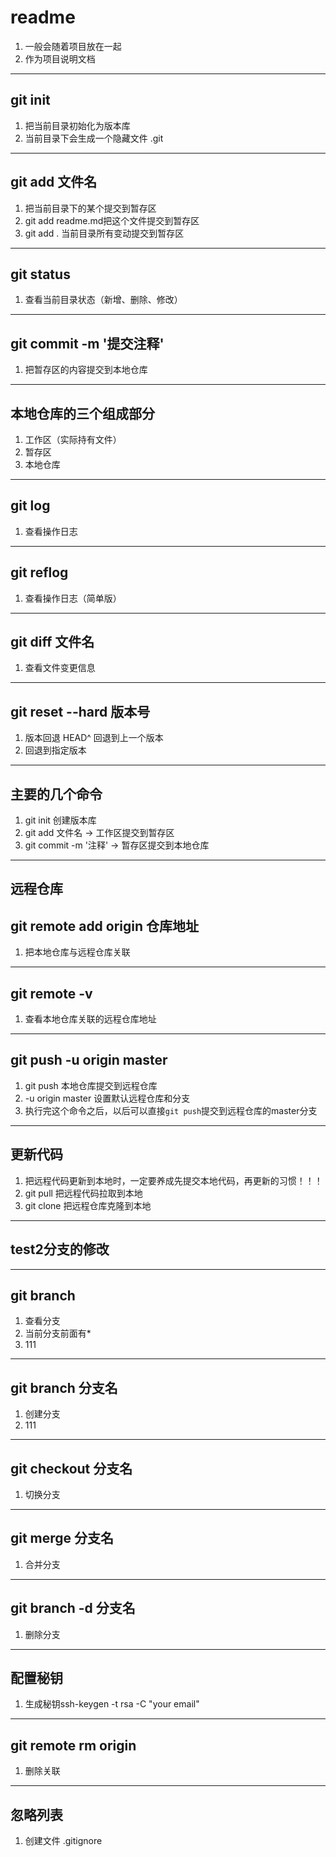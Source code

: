 # readme
1. 一般会随着项目放在一起
2. 作为项目说明文档
---
## git init
1. 把当前目录初始化为版本库
2. 当前目录下会生成一个隐藏文件 .git
---
## git add 文件名
1. 把当前目录下的某个提交到暂存区
2. git add readme.md把这个文件提交到暂存区
3. git add . 当前目录所有变动提交到暂存区
---
## git status
1. 查看当前目录状态（新增、删除、修改）
---
## git commit -m '提交注释'
1. 把暂存区的内容提交到本地仓库
---
## 本地仓库的三个组成部分
1. 工作区（实际持有文件）
2. 暂存区
3. 本地仓库
---
## git log
1. 查看操作日志
---
## git reflog
1. 查看操作日志（简单版）
---
## git diff 文件名
1. 查看文件变更信息
---
## git reset --hard 版本号
1. 版本回退 HEAD^ 回退到上一个版本
2. 回退到指定版本
---
## 主要的几个命令
1. git init 创建版本库
2. git add 文件名 -> 工作区提交到暂存区
3. git commit -m '注释' -> 暂存区提交到本地仓库
---
## 远程仓库

## git remote add origin 仓库地址
1. 把本地仓库与远程仓库关联
---
## git remote -v
1. 查看本地仓库关联的远程仓库地址
---
## git push -u origin master
1. git push 本地仓库提交到远程仓库
2. -u origin master 设置默认远程仓库和分支
3. 执行完这个命令之后，以后可以直接`git push`提交到远程仓库的master分支
---
## 更新代码
1. 把远程代码更新到本地时，一定要养成先提交本地代码，再更新的习惯！！！
2. git pull 把远程代码拉取到本地
3. git clone 把远程仓库克隆到本地
---
## test2分支的修改
---
## git branch
1. 查看分支
2. 当前分支前面有*
3. 111
---
## git branch 分支名
1. 创建分支
2. 111
---
## git checkout 分支名
1. 切换分支
---
## git merge 分支名
1. 合并分支
---
## git branch -d 分支名
1. 删除分支
---
## 配置秘钥
1. 生成秘钥ssh-keygen -t rsa -C "your email"
---
## git remote rm origin
1. 删除关联
---
## 忽略列表
1. 创建文件 .gitignore